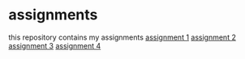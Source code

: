 # assignments
this repository contains my assignments
[assignment 1](https://github.com/karlijnsturm/assignments/blob/master/Assignment_week_2.ipynb)
[assignment 2](https://github.com/karlijnsturm/assignments/blob/master/Assignment_week_4.ipynb)
[assignment 3](https://github.com/karlijnsturm/assignments/blob/master/Assignment_week_5.ipynb)
[assignment 4](https://github.com/karlijnsturm/assignments/blob/master/assignment4.ipynb)
